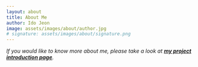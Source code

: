 ```yaml
---
layout: about
title: About Me
author: Ido Jeon
image: assets/images/about/author.jpg
# signature: assets/images/about/signature.png
---
```


*If you would like to know more about me, please take a look at **[my project introduction page][portfolio]**.*

[portfolio]: /portfolio
